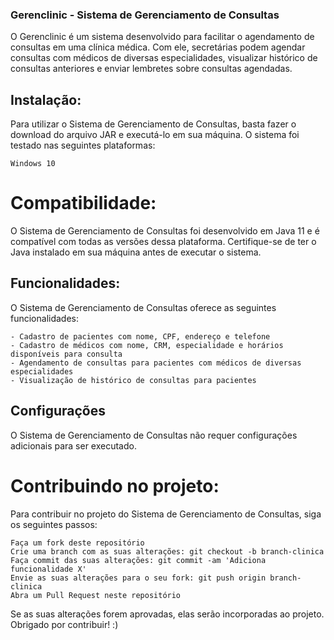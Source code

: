 ### Gerenclinic - Sistema de Gerenciamento de Consultas

O Gerenclinic é um sistema desenvolvido para facilitar o agendamento de consultas em uma clínica médica. Com ele, secretárias podem agendar consultas com médicos de diversas especialidades, visualizar histórico de consultas anteriores e enviar lembretes sobre consultas agendadas.

## Instalação:

Para utilizar o Sistema de Gerenciamento de Consultas, basta fazer o download do arquivo JAR e executá-lo em sua máquina. O sistema foi testado nas seguintes plataformas:

    Windows 10
    
# Compatibilidade:

O Sistema de Gerenciamento de Consultas foi desenvolvido em Java 11 e é compatível com todas as versões dessa plataforma. Certifique-se de ter o Java instalado em sua máquina antes de executar o sistema.

## Funcionalidades:

O Sistema de Gerenciamento de Consultas oferece as seguintes funcionalidades:

    - Cadastro de pacientes com nome, CPF, endereço e telefone
    - Cadastro de médicos com nome, CRM, especialidade e horários disponíveis para consulta
    - Agendamento de consultas para pacientes com médicos de diversas especialidades
    - Visualização de histórico de consultas para pacientes

## Configurações

O Sistema de Gerenciamento de Consultas não requer configurações adicionais para ser executado. 


# Contribuindo no projeto:

Para contribuir no projeto do Sistema de Gerenciamento de Consultas, siga os seguintes passos:

    Faça um fork deste repositório
    Crie uma branch com as suas alterações: git checkout -b branch-clinica
    Faça commit das suas alterações: git commit -am 'Adiciona funcionalidade X'
    Envie as suas alterações para o seu fork: git push origin branch-clinica
    Abra um Pull Request neste repositório

Se as suas alterações forem aprovadas, elas serão incorporadas ao projeto. Obrigado por contribuir! :)
